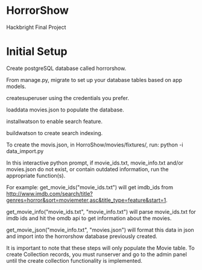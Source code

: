 # HorrorShow
Hackbright Final Project

Initial Setup
======================================================================================================
Create postgreSQL database called horrorshow.

From manage.py, 
  migrate to set up your database tables based on app models.
  
  createsuperuser using the credentials you prefer.
  
  loaddata movies.json to populate the database.
  
  installwatson to enable search feature.
  
  buildwatson to create search indexing.

To create the movis.json, in HorroShow/movies/fixtures/, run: 
  python -i data_import.py
  
In this interactive python prompt, if movie_ids.txt, movie_info.txt and/or movies.json do not exist, 
or contain outdated information, run the appropriate function(s).

For example:
  get_movie_ids("movie_ids.txt")
will get imdb_ids from http://www.imdb.com/search/title?genres=horror&sort=moviemeter,asc&title_type=feature&start=1.

  get_movie_info("movie_ids.txt", "movie_info.txt")
will parse movie_ids.txt for imdb ids and hit the omdb api to get information about the movies.

  get_movie_json("movie_info.txt", "movies.json")
will format this data in json and import into the horrorshow database previously created.

It is important to note that these steps will only populate the Movie table.
To create Collection records, you must runserver and go to the admin panel until the create collection functionality is implemented.

